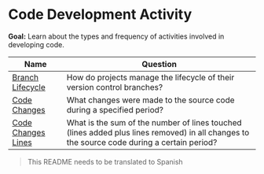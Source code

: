 # Code Development Activity

**Goal:** Learn about the types and frequency of activities involved in developing code.

Name | Question
--- | ---
[Branch Lifecycle](branch-lifecycle.md)| How do projects manage the lifecycle of their version control branches?
[Code Changes](code-changes.md) | What changes were made to the source code during a specified period?
[Code Changes Lines](code-changes-lines.md) | What is the sum of the number of lines touched (lines added plus lines removed) in all changes to the source code during a certain period?

> This README needs to be translated to Spanish